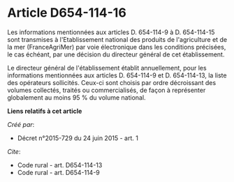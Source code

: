 # Article D654-114-16

Les informations mentionnées aux articles D. 654-114-9 à D. 654-114-15 sont transmises à l'Etablissement national des
produits de l'agriculture et de la mer (FranceAgriMer) par voie électronique dans les conditions précisées, le cas échéant,
par une décision du directeur général de cet établissement. 

Le directeur général de l'établissement établit annuellement, pour les informations mentionnées aux articles D. 654-114-9 et
D. 654-114-13, la liste des opérateurs sollicités. Ceux-ci sont choisis par ordre décroissant des volumes collectés, traités
ou commercialisés, de façon à représenter globalement au moins 95 % du volume national.

**Liens relatifs à cet article**

_Créé par_:

  - Décret n°2015-729 du 24 juin 2015 - art. 1

_Cite_:

  - Code rural - art. D654-114-13
  - Code rural - art. D654-114-9
